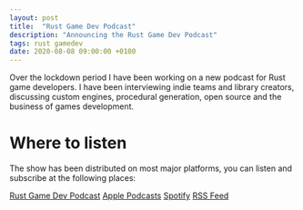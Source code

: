 ```yaml
---
layout: post
title:  "Rust Game Dev Podcast"
description: "Announcing the Rust Game Dev Podcast"
tags: rust gamedev
date: 2020-08-08 09:00:00 +0100
---
```


Over the lockdown period I have been working on a new podcast for Rust game developers.
I have been interviewing indie teams and library creators, discussing custom engines,
procedural generation, open source and the business of games development.

# Where to listen

The show has been distributed on most major platforms, you can listen and subscribe at
the following places:

[Rust Game Dev Podcast](https://rustgamedev.com)
[Apple Podcasts](https://podcasts.apple.com/gb/podcast/rust-game-dev/id1526304768)
[Spotify](https://open.spotify.com/show/7HRfGnTcXkLkQd9fxJbDGj)
[RSS Feed](https://feeds.simplecast.com/C6NQglnL)
